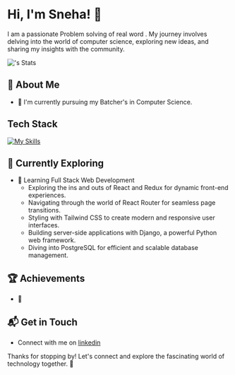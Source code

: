 # Hi, I'm Sneha! 👋

I am a passionate Problem solving of real word . My journey involves delving into the world of computer science, exploring new ideas, and sharing my insights with the community.

![<fThSmartSneha>'s Stats](https://github-readme-stats.vercel.app/api?username=<username>&theme=vue-dark&show_icons=true&hide_border=true&count_private=true)

## 🚀 About Me

- 🔭 I'm currently pursuing my Batcher's in Computer Science.

## Tech Stack
[![My Skills](https://skillicons.dev/icons?i=js,html,css,wasm)](https://skillicons.dev)

## 🌱 Currently Exploring

- 🚀 Learning Full Stack Web Development
  - Exploring the ins and outs of React and Redux for dynamic front-end experiences.
  - Navigating through the world of React Router for seamless page transitions.
  - Styling with Tailwind CSS to create modern and responsive user interfaces.
  - Building server-side applications with Django, a powerful Python web framework.
  - Diving into PostgreSQL for efficient and scalable database management.

 ## 🏆 Achievements

- 🌟


## 📬 Get in Touch

- Connect with me on [linkedin]()

Thanks for stopping by! Let's connect and explore the fascinating world of technology together. 🚀

